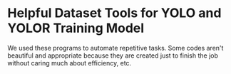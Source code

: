 # Helpful Dataset Tools for YOLO and YOLOR Training Model
We used these programs to automate repetitive tasks. Some codes aren't beautiful and appropriate because they are created just to finish the job without caring much about efficiency, etc.
